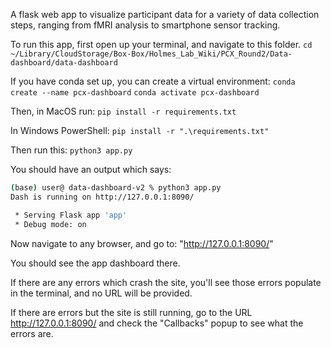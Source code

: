 A flask web app to visualize participant data for a variety of data collection steps, ranging from fMRI analysis to smartphone sensor tracking.

To run this app, first open up your terminal, and navigate to this folder. 
`cd ~/Library/CloudStorage/Box-Box/Holmes_Lab_Wiki/PCX_Round2/Data-dashboard/data-dashboard`

If you have conda set up, you can create a virtual environment:
`conda create --name pcx-dashboard` 
`conda activate pcx-dashboard` 

Then, in MacOS run:
`pip install -r requirements.txt`

In Windows PowerShell:
`pip install -r ".\requirements.txt"`



Then run this:
`python3 app.py`

You should have an output which says: 
```bash
(base) user@ data-dashboard-v2 % python3 app.py
Dash is running on http://127.0.0.1:8090/

 * Serving Flask app 'app'
 * Debug mode: on
```

Now navigate to any browser, and go to: "http://127.0.0.1:8090/"

You should see the app dashboard there. 

If there are any errors which crash the site, you'll see those errors populate in the terminal, and no URL will be provided.

If there are errors but the site is still running, go to the URL http://127.0.0.1:8090/ and check the "Callbacks" popup to see what the errors are. 